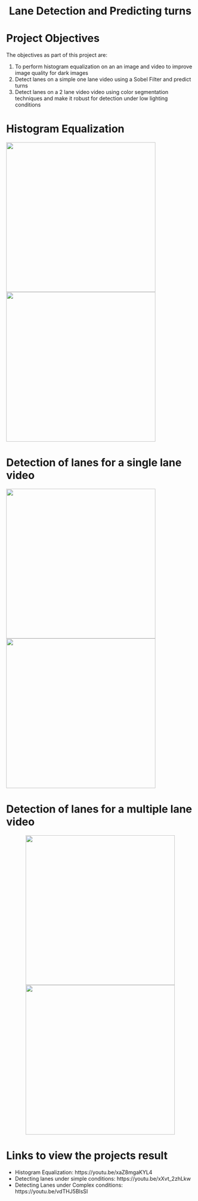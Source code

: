 <div align="center">
<h1>Lane Detection and Predicting turns</h1>
</div>

<h1>Project Objectives</h1>
The objectives as part of this project are:
<ol>
<li>To perform histogram equalization on an an image and video to improve image quality for dark images</li>
<li>Detect lanes on a simple one lane video using a Sobel Filter and predict turns</li>
<li>Detect lanes on a 2 lane video video using color segmentation techniques and make it robust for detection under low lighting conditions</li>
</ol>
  
<h1>Histogram Equalization</h1>
<p float="left">
<img src="https://github.com/jayesh68/Lane-Detection-using-OPENCV/blob/main/dark_image.png" width="400" height="400"/>
<img src="https://github.com/jayesh68/Lane-Detection-using-OPENCV/blob/main/histogram%20equalized.png" width="400" height="400"/>
</p>
  

<h1>Detection of lanes for a single lane video</h1>
<p float="left">
<img src="https://github.com/jayesh68/Lane-Detection-using-OPENCV/blob/main/vid1left.png" width="400" height="400" />
<img src="https://github.com/jayesh68/Lane-Detection-using-OPENCV/blob/main/vid1straight.png" width="400" height="400"/>
</p>

<h1>Detection of lanes for a multiple lane video</h1>
<p align="center">
<img src="https://github.com/jayesh68/Lane-Detection-using-OPENCV/blob/main/straight.png" width="400" height="400"/>
<img src="https://github.com/jayesh68/Lane-Detection-using-OPENCV/blob/main/right.png" width="400" height="400"/>
</p>

<h1>Links to view the projects result</h1>
<ul>
<li>Histogram Equalization: https://youtu.be/xaZ8mgaKYL4</li>
<li>Detecting lanes under simple conditions: https://youtu.be/xXvt_2zhLkw</li>
<li>Detecting Lanes under Complex conditions: https://youtu.be/vdTHJ5BlsSI</li>
</ul>
